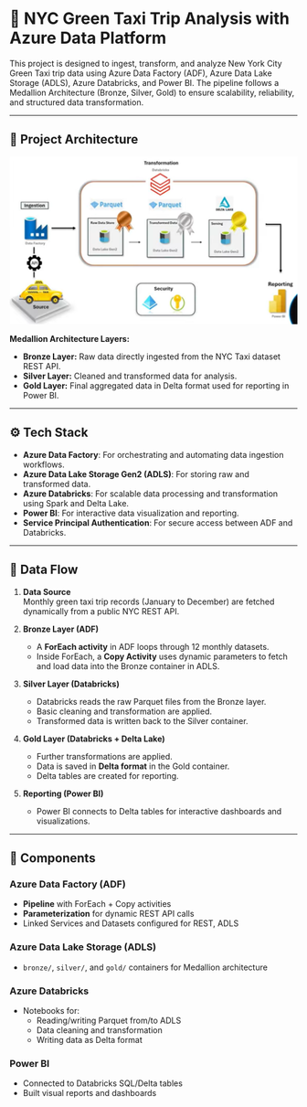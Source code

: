# 🚖 NYC Green Taxi Trip Analysis with Azure Data Platform

This project is designed to ingest, transform, and analyze New York City Green Taxi trip data using Azure Data Factory (ADF), Azure Data Lake Storage (ADLS), Azure Databricks, and Power BI. The pipeline follows a Medallion Architecture (Bronze, Silver, Gold) to ensure scalability, reliability, and structured data transformation.

---

## 📁 Project Architecture

![Project Architecture](https://github.com/Nareshmaila7/NYC-TAXI-DataEngineer-Project/blob/17d238c007f0377a66111b1069d68c10083a57f1/Project%20Architecture.png)

**Medallion Architecture Layers:**

- **Bronze Layer:** Raw data directly ingested from the NYC Taxi dataset REST API.
- **Silver Layer:** Cleaned and transformed data for analysis.
- **Gold Layer:** Final aggregated data in Delta format used for reporting in Power BI.

---

## ⚙️ Tech Stack

- **Azure Data Factory**: For orchestrating and automating data ingestion workflows.
- **Azure Data Lake Storage Gen2 (ADLS)**: For storing raw and transformed data.
- **Azure Databricks**: For scalable data processing and transformation using Spark and Delta Lake.
- **Power BI**: For interactive data visualization and reporting.
- **Service Principal Authentication**: For secure access between ADF and Databricks.

---

## 🔄 Data Flow

1. **Data Source**  
   Monthly green taxi trip records (January to December) are fetched dynamically from a public NYC REST API.

2. **Bronze Layer (ADF)**  
   - A **ForEach activity** in ADF loops through 12 monthly datasets.
   - Inside ForEach, a **Copy Activity** uses dynamic parameters to fetch and load data into the Bronze container in ADLS.

3. **Silver Layer (Databricks)**  
   - Databricks reads the raw Parquet files from the Bronze layer.
   - Basic cleaning and transformation are applied.
   - Transformed data is written back to the Silver container.

4. **Gold Layer (Databricks + Delta Lake)**  
   - Further transformations are applied.
   - Data is saved in **Delta format** in the Gold container.
   - Delta tables are created for reporting.

5. **Reporting (Power BI)**  
   - Power BI connects to Delta tables for interactive dashboards and visualizations.

---

## 🧱 Components

### Azure Data Factory (ADF)
- **Pipeline** with ForEach + Copy activities
- **Parameterization** for dynamic REST API calls
- Linked Services and Datasets configured for REST, ADLS

### Azure Data Lake Storage (ADLS)
- `bronze/`, `silver/`, and `gold/` containers for Medallion architecture

### Azure Databricks
- Notebooks for:
  - Reading/writing Parquet from/to ADLS
  - Data cleaning and transformation
  - Writing data as Delta format

### Power BI
- Connected to Databricks SQL/Delta tables
- Built visual reports and dashboards
